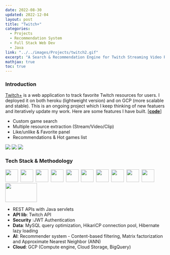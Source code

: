 ```yaml
---
date: 2022-08-30
updated: 2022-12-04
layout: post
title: "Twitch+"
categories:
  - Projects
  - Recommendation System
  - Full Stack Web Dev
  - Java
link: "../../images/Projects/twitch2.gif"
excerpt: "A Search & Recommendation Engine for Twitch Streaming Video Resources"
mathjax: true
toc: true
---
```


### **Introduction**

[Twitch+](https://twitch-plus.herokuapp.com/) is a web application to track favorite Twitch resources for users. I deployed it on both heroku (lightweight version) and on GCP (more scalable and stable). This is an ongoing project which I keep thinking of new featuers and iteratively update my work. Here are some features I have built. [[**code**](https://github.com/Criss-Wang/twitch-plus/tree/main)]

- Custom game search
- Multiple resource extraction (Stream/Video/Clip)
- Like/unlike & Favorite panel
- Recommendations & Hot games list

![](../../images/Projects/twitch1.gif)
![](../../images/Projects/twitch2.gif)
![](../../images/Projects/twitch3.gif)

### **Tech Stack & Methodology**

<div>
    <img src="https://cdn.jsdelivr.net/gh/devicons/devicon/icons/java/java-original.svg" width="40" height="40"/>&nbsp;
    <img src="https://cdn.jsdelivr.net/gh/devicons/devicon/icons/spring/spring-original-wordmark.svg"  width="40" height="40"/>&nbsp;
    <img src="https://cdn.jsdelivr.net/gh/devicons/devicon/icons/tomcat/tomcat-original.svg" width="40" height="40"/>&nbsp;
    <img src="https://cdn.jsdelivr.net/gh/devicons/devicon/icons/javascript/javascript-original.svg"  width="40" height="40"/>&nbsp;
    <img src="https://cdn.jsdelivr.net/gh/devicons/devicon/icons/html5/html5-original.svg" width="40" height="40"/>&nbsp;
    <img src="https://cdn.jsdelivr.net/gh/devicons/devicon/icons/css3/css3-original.svg"    width="40" height="40"/>&nbsp;
    <img src="https://cdn.jsdelivr.net/gh/devicons/devicon/icons/react/react-original.svg"  width="40" height="40"/>&nbsp;
    <img src="https://cdn.jsdelivr.net/gh/devicons/devicon/icons/mysql/mysql-original.svg"  width="40" height="40"/>&nbsp;
    <img src="https://cdn.jsdelivr.net/gh/devicons/devicon/icons/docker/docker-original.svg" width="40" height="40"/>&nbsp;
    <img src="https://cdn.jsdelivr.net/gh/devicons/devicon/icons/amazonwebservices/amazonwebservices-plain-wordmark.svg" width="40" height="40"/>&nbsp;
    <img src="https://svn.apache.org/repos/asf/comdev/project-logos/originals/maven.svg" width="100" height="60"/>
</div>

- REST APIs with Java servlets
- **API lib**: Twitch API
- **Security** :JWT Authentication
- **Data**: MySQL query optimization, HikariCP connection pool, Hibernate lazy loading
- **AI**: Recommender system - Content-based filtering, Matrix factorization and Approximate Nearest Neighbor (ANN)
- **Cloud**: GCP (Compute engine, Cloud Storage, BigQuery)
